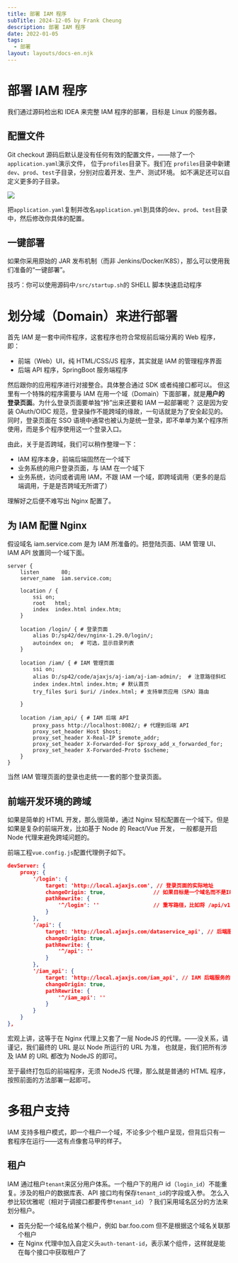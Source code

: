 ```yaml
---
title: 部署 IAM 程序
subTitle: 2024-12-05 by Frank Cheung
description: 部署 IAM 程序
date: 2022-01-05
tags:
  - 部署
layout: layouts/docs-en.njk
---
```

# 部署 IAM 程序

我们通过源码检出和 IDEA 来完整 IAM 程序的部署，目标是 Linux 的服务器。

## 配置文件
Git checkout 源码后默认是没有任何有效的配置文件，——除了一个`application.yaml`演示文件，
位于`profiles`目录下。我们在 `profiles`目录中新建`dev`、`prod`、`test`子目录，分别对应着开发、生产、测试环境。
如不满足还可以自定义更多的子目录。

![](/asset/imgs/iam-yaml-dirs.jpg)

把`application.yaml`复制并改名`application.yml`到具体的`dev`、`prod`、`test`目录中，然后修改你具体的配置。


## 一键部署
如果你采用原始的 JAR 发布机制（而非 Jenkins/Docker/K8S），那么可以使用我们准备的“一键部署”。


技巧：你可以使用源码中`/src/startup.sh`的 SHELL 脚本快速启动程序

# 划分域（Domain）来进行部署

首先 IAM 是一套中间件程序，这套程序也符合常规前后端分离的 Web 程序，即：

- 前端（Web）UI，纯 HTML/CSS/JS 程序，其实就是 IAM 的管理程序界面
- 后端 API 程序，SpringBoot 服务端程序

然后跟你的应用程序进行对接整合。具体整合通过 SDK 或者纯接口都可以。
但这里有一个特殊的程序需要与 IAM 在用一个域（Domain）下面部署，就是**用户的登录页面**。为什么登录页面要单独“拎”出来还要和 IAM 一起部署呢？
这是因为安装 OAuth/OIDC 规范，登录操作不能跨域的缘故，一句话就是为了安全起见的。同时，登录页面在 SSO 语境中通常也被认为是统一登录，即不单单为某个程序所使用，而是多个程序使用这一个登录入口。

由此，关于是否跨域，我们可以稍作整理一下：

- IAM 程序本身，前端后端固然在一个域下
- 业务系统的用户登录页面，与 IAM 在一个域下
- 业务系统，访问或者调用 IAM，不跟 IAM 一个域，即跨域调用（更多的是后端调用，于是是否跨域无所谓了）

理解好之后便不难写出 Nginx 配置了。

## 为 IAM 配置 Nginx

假设域名 iam.service.com 是为 IAM 所准备的。把登陆页面、IAM 管理 UI、IAM API 放置同一个域下面。

```
server {
    listen       80;
    server_name  iam.service.com;

    location / {
        ssi on;
        root   html;
        index  index.html index.htm;
    }

    location /login/ { # 登录页面
        alias D:/sp42/dev/nginx-1.29.0/login/;
        autoindex on;  # 可选，显示目录列表
    }
    
    location /iam/ { # IAM 管理页面
        ssi on;
        alias D:/sp42/code/ajaxjs/aj-iam/aj-iam-admin/;  # 注意路径斜杠
        index index.html index.htm; # 默认首页
        try_files $uri $uri/ /index.html; # 支持单页应用（SPA）路由

    }

    location /iam_api/ { # IAM 后端 API
        proxy_pass http://localhost:8082/; # 代理到后端 API
        proxy_set_header Host $host;
        proxy_set_header X-Real-IP $remote_addr;
        proxy_set_header X-Forwarded-For $proxy_add_x_forwarded_for;
        proxy_set_header X-Forwarded-Proto $scheme;
    }
}
```
当然 IAM 管理页面的登录也走统一一套的那个登录页面。

## 前端开发环境的跨域

如果是简单的 HTML 开发，那么很简单，通过 Nginx 轻松配置在一个域下。但是如果是复杂的前端开发，比如基于 Node 的 React/Vue 开发，
一般都是开启 Node 代理来避免跨域问题的。

前端工程`vue.config.js`配置代理例子如下。
```json
devServer: {
    proxy: {
        '/login': {
            target: 'http://local.ajaxjs.com', // 登录页面的实际地址
            changeOrigin: true,               // 如果目标是一个域名而不是IP，请设置为true
            pathRewrite: {
                '^/login': ''                 // 重写路径，比如将 /api/v1/test -> /v1/test
            }
        },
        '/api': {
            target: 'http://local.ajaxjs.com/dataservice_api', // 后端服务的实际地址
            changeOrigin: true,                     
            pathRewrite: {
                '^/api': ''                            
            }
        },
        '/iam_api': {
            target: 'http://local.ajaxjs.com/iam_api', // IAM 后端服务的实际地址
            changeOrigin: true,                     
            pathRewrite: {
                '^/iam_api': ''                             
            }
        }
    }
},
```

宏观上讲，这等于在 Nginx 代理上又套了一层 NodeJS 的代理。——没关系，请谨记，我们最终的 URL 是以 Node 所运行的 URL 为准，
也就是，我们把所有涉及 IAM 的 URL 都改为 NodeJS 的即可。

至于最终打包后的前端程序，无须 NodeJS 代理，那么就是普通的 HTML 程序，按照前面的方法部署一起即可。

# 多租户支持
IAM 支持多租户模式，即一个租户一个域，不论多少个租户呈现，但背后只有一套程序在运行——这有点像套马甲的样子。

## 租户

IAM 通过租户`tenant`来区分用户体系。一个租户下的用户 id（`login_id`）不能重复。涉及的租户的数据库表、API 接口均有保存`tenant_id`的字段或入参。
怎么入参比较优雅呢（相对于调接口都要传参`tenant_id`）？我们采用域名区分的方法来划分租户。

- 首先分配一个域名给某个租户，例如 bar.foo.com 但不是根据这个域名关联那个租户
- 在 Nginx 代理中加入自定义头`auth-tenant-id`，表示某个组件，这样就是能在每个接口中获取租户了
